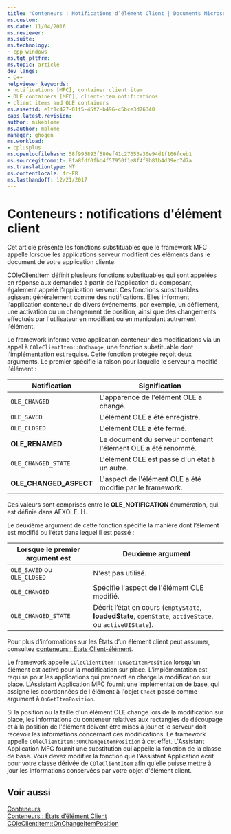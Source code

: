 ```yaml
---
title: "Conteneurs : Notifications d’élément Client | Documents Microsoft"
ms.custom: 
ms.date: 11/04/2016
ms.reviewer: 
ms.suite: 
ms.technology:
- cpp-windows
ms.tgt_pltfrm: 
ms.topic: article
dev_langs:
- C++
helpviewer_keywords:
- notifications [MFC], container client item
- OLE containers [MFC], client-item notifications
- client items and OLE containers
ms.assetid: e1f1c427-01f5-45f2-b496-c5bce3d76340
caps.latest.revision: 
author: mikeblome
ms.author: mblome
manager: ghogen
ms.workload:
- cplusplus
ms.openlocfilehash: 58f995893f580ef41c27653a30e94d1f106fceb1
ms.sourcegitcommit: 8fa8fdf0fbb4f57950f1e8f4f9b81b4d39ec7d7a
ms.translationtype: MT
ms.contentlocale: fr-FR
ms.lasthandoff: 12/21/2017
---
```

# <a name="containers-client-item-notifications"></a>Conteneurs : notifications d'élément client
Cet article présente les fonctions substituables que le framework MFC appelle lorsque les applications serveur modifient des éléments dans le document de votre application cliente.  
  
 [COleClientItem](../mfc/reference/coleclientitem-class.md) définit plusieurs fonctions substituables qui sont appelées en réponse aux demandes à partir de l’application du composant, également appelé l’application serveur. Ces fonctions substituables agissent généralement comme des notifications. Elles informent l'application conteneur de divers événements, par exemple, un défilement, une activation ou un changement de position, ainsi que des changements effectués par l'utilisateur en modifiant ou en manipulant autrement l'élément.  
  
 Le framework informe votre application conteneur des modifications via un appel à `COleClientItem::OnChange`, une fonction substituable dont l'implémentation est requise. Cette fonction protégée reçoit deux arguments. Le premier spécifie la raison pour laquelle le serveur a modifié l'élément :  
  
|Notification|Signification|  
|------------------|-------------|  
|`OLE_CHANGED`|L'apparence de l'élément OLE a changé.|  
|`OLE_SAVED`|L'élément OLE a été enregistré.|  
|`OLE_CLOSED`|L'élément OLE a été fermé.|  
|**OLE_RENAMED**|Le document du serveur contenant l'élément OLE a été renommé.|  
|`OLE_CHANGED_STATE`|L'élément OLE est passé d'un état à un autre.|  
|**OLE_CHANGED_ASPECT**|L'aspect de l'élément OLE a été modifié par le framework.|  
  
 Ces valeurs sont comprises entre le **OLE_NOTIFICATION** énumération, qui est définie dans AFXOLE. H.  
  
 Le deuxième argument de cette fonction spécifie la manière dont l’élément est modifié ou l’état dans lequel il est passé :  
  
|Lorsque le premier argument est|Deuxième argument|  
|----------------------------|---------------------|  
|`OLE_SAVED` ou `OLE_CLOSED`|N'est pas utilisé.|  
|`OLE_CHANGED`|Spécifie l'aspect de l'élément OLE modifié.|  
|`OLE_CHANGED_STATE`|Décrit l’état en cours (`emptyState`, **loadedState**, `openState`, `activeState`, ou `activeUIState`).|  
  
 Pour plus d’informations sur les États d’un élément client peut assumer, consultez [conteneurs : États Client-élément](../mfc/containers-client-item-states.md).  
  
 Le framework appelle `COleClientItem::OnGetItemPosition` lorsqu'un élément est activé pour la modification sur place. L'implémentation est requise pour les applications qui prennent en charge la modification sur place. L'Assistant Application MFC fournit une implémentation de base, qui assigne les coordonnées de l'élément à l'objet `CRect` passé comme argument à `OnGetItemPosition`.  
  
 Si la position ou la taille d'un élément OLE change lors de la modification sur place, les informations du conteneur relatives aux rectangles de découpage et à la position de l'élément doivent être mises à jour et le serveur doit recevoir les informations concernant ces modifications. Le framework appelle `COleClientItem::OnChangeItemPosition` à cet effet. L'Assistant Application MFC fournit une substitution qui appelle la fonction de la classe de base. Vous devez modifier la fonction que l'Assistant Application écrit pour votre classe dérivée de `COleClientItem` afin qu'elle puisse mettre à jour les informations conservées par votre objet d'élément client.  
  
## <a name="see-also"></a>Voir aussi  
 [Conteneurs](../mfc/containers.md)   
 [Conteneurs : États d’élément Client](../mfc/containers-client-item-states.md)   
 [COleClientItem::OnChangeItemPosition](../mfc/reference/coleclientitem-class.md#onchangeitemposition)


